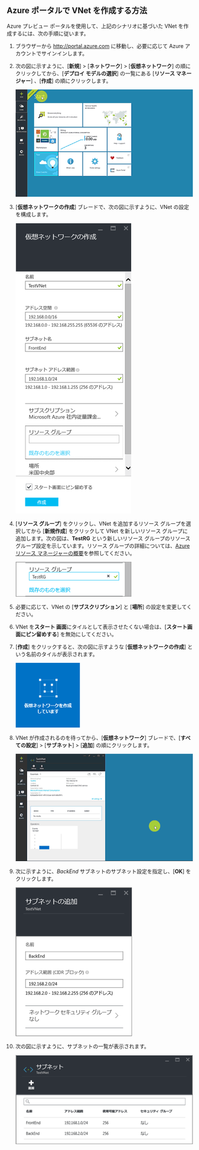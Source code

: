 ## Azure ポータルで VNet を作成する方法

Azure プレビュー ポータルを使用して、上記のシナリオに基づいた VNet を作成するには、次の手順に従います。

1. ブラウザーから http://portal.azure.com に移動し、必要に応じて Azure アカウントでサインインします。
2. 次の図に示すように、[**新規**] > [**ネットワーク**] > [**仮想ネットワーク**] の順にクリックしてから、[**デプロイ モデルの選択**] の一覧にある [**リソース マネージャー**] 、[**作成**] の順にクリックします。

	![Create VNet in Azure portal](./media/virtual-networks-create-vnet-arm-pportal-include/vnet-create-arm-pportal-figure1.gif)

3. [**仮想ネットワークの作成**] ブレードで、次の図に示すように、VNet の設定を構成します。

	![仮想ネットワーク ブレードの作成](./media/virtual-networks-create-vnet-arm-pportal-include/vnet-create-arm-pportal-figure2.png)

4. [**リソース グループ**] をクリックし、VNet を追加するリソース グループを選択してから [**新規作成**] をクリックして VNet を新しいリソース グループに追加します。次の図は、**TestRG** という新しいリソース グループのリソース グループ設定を示しています。リソース グループの詳細については、[Azure リソース マネージャーの概要](../articles/resource-group-overview.md/#resource-groups)を参照してください。

	![リソース グループ](./media/virtual-networks-create-vnet-arm-pportal-include/vnet-create-arm-pportal-figure3.png)

5. 必要に応じて、VNet の [**サブスクリプション**] と [**場所**] の設定を変更してください。

6. VNet を**スタート 画面**にタイルとして表示させたくない場合は、[**スタート画面にピン留めする**] を無効にしてください。

7. [**作成**] をクリックすると、次の図に示すような [**仮想ネットワークの作成**] という名前のタイルが表示されます。

	![仮想ネットワーク タイルの作成](./media/virtual-networks-create-vnet-arm-pportal-include/vnet-create-arm-pportal-figure4.png)

8. VNet が作成されるのを待ってから、[**仮想ネットワーク**] ブレードで、[**すべての設定**] > [**サブネット**] > [**追加**] の順にクリックします。

	![Adding subnet in the Azure portal](./media/virtual-networks-create-vnet-arm-pportal-include/vnet-create-arm-pportal-figure5.gif)

9. 次に示すように、*BackEnd* サブネットのサブネット設定を指定し、[**OK**] をクリックします。

	![サブネット設定](./media/virtual-networks-create-vnet-arm-pportal-include/vnet-create-arm-pportal-figure6.png)

10. 次の図に示すように、サブネットの一覧が表示されます。

	![VNet 内のサブネットの一覧](./media/virtual-networks-create-vnet-arm-pportal-include/vnet-create-arm-pportal-figure7.png)

<!---HONumber=AcomDC_0323_2016-->